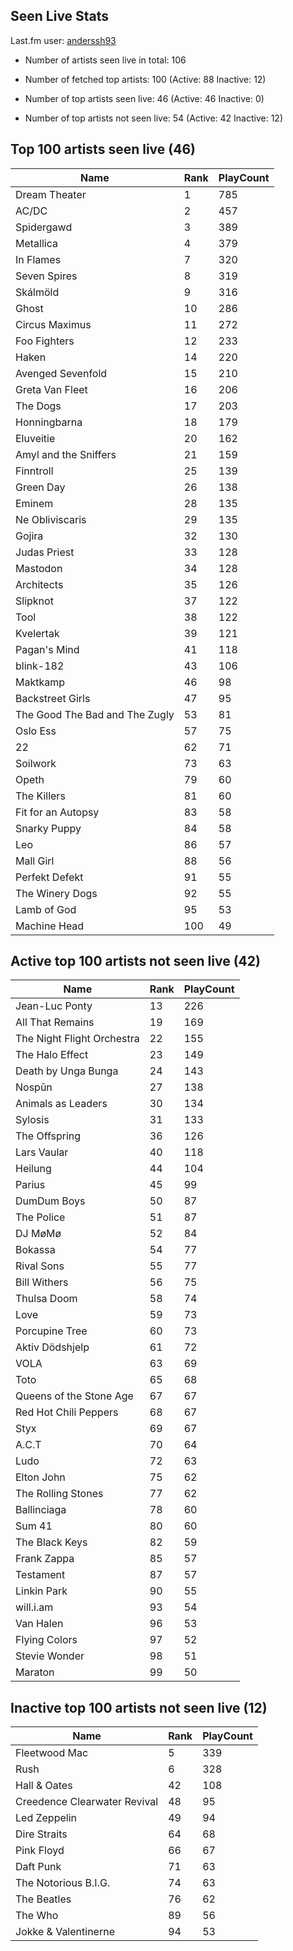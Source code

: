 ## Seen Live Stats

Last.fm user: [anderssh93](https://www.last.fm/user/anderssh93)

- Number of artists seen live in total: 106

- Number of fetched top artists: 100 (Active: 88 Inactive: 12)

- Number of top artists seen live: 46 (Active: 46 Inactive: 0)

- Number of top artists not seen live: 54 (Active: 42 Inactive: 12)

## Top 100 artists seen live (46)

Name                           | Rank | PlayCount
------------------------------ | ---- | ---------
Dream Theater                  | 1    | 785      
AC/DC                          | 2    | 457      
Spidergawd                     | 3    | 389      
Metallica                      | 4    | 379      
In Flames                      | 7    | 320      
Seven Spires                   | 8    | 319      
Skálmöld                       | 9    | 316      
Ghost                          | 10   | 286      
Circus Maximus                 | 11   | 272      
Foo Fighters                   | 12   | 233      
Haken                          | 14   | 220      
Avenged Sevenfold              | 15   | 210      
Greta Van Fleet                | 16   | 206      
The Dogs                       | 17   | 203      
Honningbarna                   | 18   | 179      
Eluveitie                      | 20   | 162      
Amyl and the Sniffers          | 21   | 159      
Finntroll                      | 25   | 139      
Green Day                      | 26   | 138      
Eminem                         | 28   | 135      
Ne Obliviscaris                | 29   | 135      
Gojira                         | 32   | 130      
Judas Priest                   | 33   | 128      
Mastodon                       | 34   | 128      
Architects                     | 35   | 126      
Slipknot                       | 37   | 122      
Tool                           | 38   | 122      
Kvelertak                      | 39   | 121      
Pagan's Mind                   | 41   | 118      
blink-182                      | 43   | 106      
Maktkamp                       | 46   | 98       
Backstreet Girls               | 47   | 95       
The Good The Bad and The Zugly | 53   | 81       
Oslo Ess                       | 57   | 75       
22                             | 62   | 71       
Soilwork                       | 73   | 63       
Opeth                          | 79   | 60       
The Killers                    | 81   | 60       
Fit for an Autopsy             | 83   | 58       
Snarky Puppy                   | 84   | 58       
Leo                            | 86   | 57       
Mall Girl                      | 88   | 56       
Perfekt Defekt                 | 91   | 55       
The Winery Dogs                | 92   | 55       
Lamb of God                    | 95   | 53       
Machine Head                   | 100  | 49       

## Active top 100 artists not seen live (42)

Name                       | Rank | PlayCount
-------------------------- | ---- | ---------
Jean-Luc Ponty             | 13   | 226      
All That Remains           | 19   | 169      
The Night Flight Orchestra | 22   | 155      
The Halo Effect            | 23   | 149      
Death by Unga Bunga        | 24   | 143      
Nospūn                     | 27   | 138      
Animals as Leaders         | 30   | 134      
Sylosis                    | 31   | 133      
The Offspring              | 36   | 126      
Lars Vaular                | 40   | 118      
Heilung                    | 44   | 104      
Parius                     | 45   | 99       
DumDum Boys                | 50   | 87       
The Police                 | 51   | 87       
DJ MøMø                    | 52   | 84       
Bokassa                    | 54   | 77       
Rival Sons                 | 55   | 77       
Bill Withers               | 56   | 75       
Thulsa Doom                | 58   | 74       
Love                       | 59   | 73       
Porcupine Tree             | 60   | 73       
Aktiv Dödshjelp            | 61   | 72       
VOLA                       | 63   | 69       
Toto                       | 65   | 68       
Queens of the Stone Age    | 67   | 67       
Red Hot Chili Peppers      | 68   | 67       
Styx                       | 69   | 67       
A.C.T                      | 70   | 64       
Ludo                       | 72   | 63       
Elton John                 | 75   | 62       
The Rolling Stones         | 77   | 62       
Ballinciaga                | 78   | 60       
Sum 41                     | 80   | 60       
The Black Keys             | 82   | 59       
Frank Zappa                | 85   | 57       
Testament                  | 87   | 57       
Linkin Park                | 90   | 55       
will.i.am                  | 93   | 54       
Van Halen                  | 96   | 53       
Flying Colors              | 97   | 52       
Stevie Wonder              | 98   | 51       
Maraton                    | 99   | 50       

## Inactive top 100 artists not seen live (12)

Name                         | Rank | PlayCount
---------------------------- | ---- | ---------
Fleetwood Mac                | 5    | 339      
Rush                         | 6    | 328      
Hall & Oates                 | 42   | 108      
Creedence Clearwater Revival | 48   | 95       
Led Zeppelin                 | 49   | 94       
Dire Straits                 | 64   | 68       
Pink Floyd                   | 66   | 67       
Daft Punk                    | 71   | 63       
The Notorious B.I.G.         | 74   | 63       
The Beatles                  | 76   | 62       
The Who                      | 89   | 56       
Jokke & Valentinerne         | 94   | 53       
